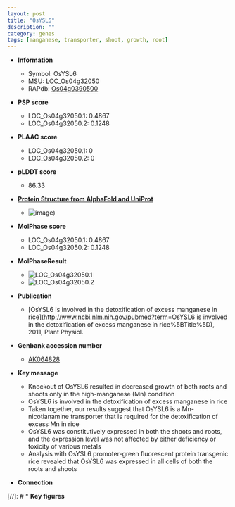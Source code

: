 ```yaml
---
layout: post
title: "OsYSL6"
description: ""
category: genes
tags: [manganese, transporter, shoot, growth, root]
---
```


* **Information**  
    + Symbol: OsYSL6  
    + MSU: [LOC_Os04g32050](http://rice.plantbiology.msu.edu/cgi-bin/ORF_infopage.cgi?orf=LOC_Os04g32050)  
    + RAPdb: [Os04g0390500](http://rapdb.dna.affrc.go.jp/viewer/gbrowse_details/irgsp1?name=Os04g0390500)  

* **PSP score**  
    + LOC_Os04g32050.1: 0.4867 
    + LOC_Os04g32050.2: 0.1248 

* **PLAAC score**  
    + LOC_Os04g32050.1: 0 
    + LOC_Os04g32050.2: 0 

* **pLDDT score**
    + 86.33

* **[Protein Structure from AlphaFold and UniProt](https://www.uniprot.org/uniprotkb/Q7XRV2/entry#structure)**
    + ![image](https://ricepsp.github.io/images/Q7/AF-Q7XRV2-F1.png))

* **MolPhase score**
    + LOC_Os04g32050.1: 0.4867
    + LOC_Os04g32050.2: 0.1248

* **MolPhaseResult**
    + ![LOC_Os04g32050.1](https://ricepsp.github.io/pictures/LOC_Os04g/LOC_Os04g32050.1.png)
    + ![LOC_Os04g32050.2](https://ricepsp.github.io/pictures/LOC_Os04g/LOC_Os04g32050.2.png)

* **Publication**  
    + [OsYSL6 is involved in the detoxification of excess manganese in rice](http://www.ncbi.nlm.nih.gov/pubmed?term=OsYSL6 is involved in the detoxification of excess manganese in rice%5BTitle%5D), 2011, Plant Physiol.

* **Genbank accession number**  
    + [AK064828](http://www.ncbi.nlm.nih.gov/nuccore/AK064828)

* **Key message**  
    + Knockout of OsYSL6 resulted in decreased growth of both roots and shoots only in the high-manganese (Mn) condition
    + OsYSL6 is involved in the detoxification of excess manganese in rice
    + Taken together, our results suggest that OsYSL6 is a Mn-nicotianamine transporter that is required for the detoxification of excess Mn in rice
    + OsYSL6 was constitutively expressed in both the shoots and roots, and the expression level was not affected by either deficiency or toxicity of various metals
    + Analysis with OsYSL6 promoter-green fluorescent protein transgenic rice revealed that OsYSL6 was expressed in all cells of both the roots and shoots

* **Connection**  

[//]: # * **Key figures**  


